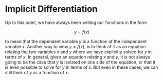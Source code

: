 # Implicit Differentiation

Up to this point, we have always been writing our functions in the form

$$y = f(x)$$

to mean that the dependent variable $y$ is a function of the independent variable $x$.  Another way to view $y=f(x)$, is to think of it as an equation relating the two variables $x$ and $y$ where we have explicitly solved for $y$ in terms of $x$.  In general, given an equation relating $x$ and $y$, it is not always going to be the case that $y$ is isolated on one side of the equation, or that it is even possible to solve for $y$ in terms of $x$.  But even in these cases, we can still think of $y$ as a function of $x$.

```{tableofcontents}
```